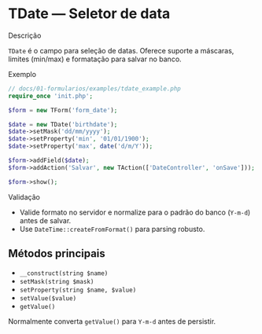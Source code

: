 # TDate — Seletor de data

Descrição

`TDate` é o campo para seleção de datas. Oferece suporte a máscaras, limites (min/max) e formatação para salvar no banco.

Exemplo

```php
// docs/01-formularios/examples/tdate_example.php
require_once 'init.php';

$form = new TForm('form_date');

$date = new TDate('birthdate');
$date->setMask('dd/mm/yyyy');
$date->setProperty('min', '01/01/1900');
$date->setProperty('max', date('d/m/Y'));

$form->addField($date);
$form->addAction('Salvar', new TAction(['DateController', 'onSave']));

$form->show();
```

Validação

- Valide formato no servidor e normalize para o padrão do banco (`Y-m-d`) antes de salvar.
- Use `DateTime::createFromFormat()` para parsing robusto.

## Métodos principais

- `__construct(string $name)`
- `setMask(string $mask)`
- `setProperty(string $name, $value)`
- `setValue($value)`
- `getValue()`

Normalmente converta `getValue()` para `Y-m-d` antes de persistir.
